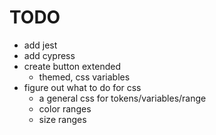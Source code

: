# TODO
* add jest
* add cypress
* create button extended
  * themed, css variables
* figure out what to do for css
  * a general css for tokens/variables/range
  * color ranges
  * size ranges